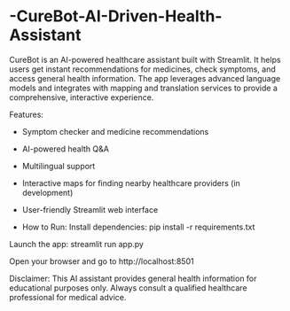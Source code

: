 # -CureBot-AI-Driven-Health-Assistant
CureBot is an AI-powered healthcare assistant built with Streamlit. It helps users get instant recommendations for medicines, check symptoms, and access general health information. The app leverages advanced language models and integrates with mapping and translation services to provide a comprehensive, interactive experience.

  Features:
- Symptom checker and medicine recommendations
- AI-powered health Q&A
- Multilingual support
- Interactive maps for finding nearby healthcare providers (in development)
- User-friendly Streamlit web interface

- How to Run:
Install dependencies:    pip install -r requirements.txt
  
Launch the app:     streamlit run app.py

Open your browser and go to http://localhost:8501

Disclaimer:
This AI assistant provides general health information for educational purposes only. Always consult a qualified healthcare professional for medical advice.

